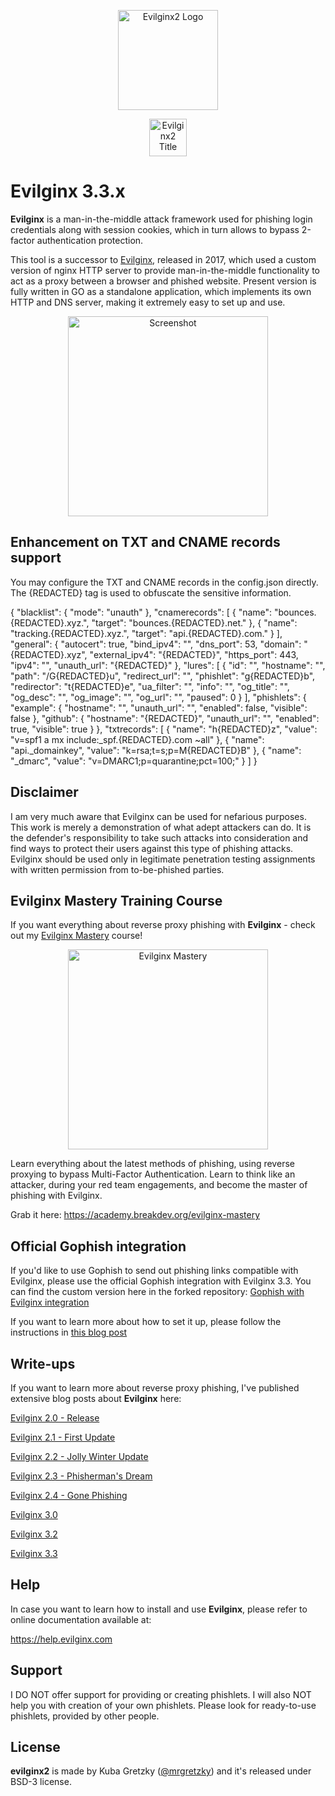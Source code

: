 <p align="center">
  <img alt="Evilginx2 Logo" src="https://raw.githubusercontent.com/kgretzky/evilginx2/master/media/img/evilginx2-logo-512.png" height="160" />
  <p align="center">
    <img alt="Evilginx2 Title" src="https://raw.githubusercontent.com/kgretzky/evilginx2/master/media/img/evilginx2-title-black-512.png" height="60" />
  </p>
</p>

# Evilginx 3.3.x

**Evilginx** is a man-in-the-middle attack framework used for phishing login credentials along with session cookies, which in turn allows to bypass 2-factor authentication protection.

This tool is a successor to [Evilginx](https://github.com/kgretzky/evilginx), released in 2017, which used a custom version of nginx HTTP server to provide man-in-the-middle functionality to act as a proxy between a browser and phished website.
Present version is fully written in GO as a standalone application, which implements its own HTTP and DNS server, making it extremely easy to set up and use.

<p align="center">
  <img alt="Screenshot" src="https://raw.githubusercontent.com/kgretzky/evilginx2/master/media/img/screen.png" height="320" />
</p>

## Enhancement on TXT and CNAME records support

You may configure the TXT and CNAME records in the config.json directly. The {REDACTED} tag is used to obfuscate the sensitive information.

{
  "blacklist": {
    "mode": "unauth"
  },
  "cnamerecords": [
    {
      "name": "bounces.{REDACTED}.xyz.",
      "target": "bounces.{REDACTED}.net."
    },
    {
      "name": "tracking.{REDACTED}.xyz.",
      "target": "api.{REDACTED}.com."
    }
  ],
  "general": {
    "autocert": true,
    "bind_ipv4": "",
    "dns_port": 53,
    "domain": "{REDACTED}.xyz",
    "external_ipv4": "{REDACTED}",
    "https_port": 443,
    "ipv4": "",
    "unauth_url": "{REDACTED}"
  },
  "lures": [
    {
      "id": "",
      "hostname": "",
      "path": "/G{REDACTED}u",
      "redirect_url": "",
      "phishlet": "g{REDACTED}b",
      "redirector": "t{REDACTED}e",
      "ua_filter": "",
      "info": "",
      "og_title": "",
      "og_desc": "",
      "og_image": "",
      "og_url": "",
      "paused": 0
    }
  ],
  "phishlets": {
    "example": {
      "hostname": "",
      "unauth_url": "",
      "enabled": false,
      "visible": false
    },
    "github": {
      "hostname": "{REDACTED}",
      "unauth_url": "",
      "enabled": true,
      "visible": true
    }
  },
  "txtrecords": [
    {
      "name": "h{REDACTED}z",
      "value": "v=spf1 a mx include:_spf.{REDACTED}.com ~all"
    },
    {
      "name": "api._domainkey",
      "value": "k=rsa;t=s;p=M{REDACTED}B"
    },
    {
      "name": "_dmarc",
      "value": "v=DMARC1;p=quarantine;pct=100;"
    }
  ]
}

## Disclaimer

I am very much aware that Evilginx can be used for nefarious purposes. This work is merely a demonstration of what adept attackers can do. It is the defender's responsibility to take such attacks into consideration and find ways to protect their users against this type of phishing attacks. Evilginx should be used only in legitimate penetration testing assignments with written permission from to-be-phished parties.

## Evilginx Mastery Training Course

If you want everything about reverse proxy phishing with **Evilginx** - check out my [Evilginx Mastery](https://academy.breakdev.org/evilginx-mastery) course!

<p align="center">
  <a href="https://academy.breakdev.org/evilginx-mastery"><img alt="Evilginx Mastery" src="https://raw.githubusercontent.com/kgretzky/evilginx2/master/media/img/evilginx_mastery.jpg" height="320" /></a>
</p>

Learn everything about the latest methods of phishing, using reverse proxying to bypass Multi-Factor Authentication. Learn to think like an attacker, during your red team engagements, and become the master of phishing with Evilginx.

Grab it here:
https://academy.breakdev.org/evilginx-mastery

## Official Gophish integration

If you'd like to use Gophish to send out phishing links compatible with Evilginx, please use the official Gophish integration with Evilginx 3.3.
You can find the custom version here in the forked repository: [Gophish with Evilginx integration](https://github.com/kgretzky/gophish/)

If you want to learn more about how to set it up, please follow the instructions in [this blog post](https://breakdev.org/evilginx-3-3-go-phish/)

## Write-ups

If you want to learn more about reverse proxy phishing, I've published extensive blog posts about **Evilginx** here:

[Evilginx 2.0 - Release](https://breakdev.org/evilginx-2-next-generation-of-phishing-2fa-tokens)

[Evilginx 2.1 - First Update](https://breakdev.org/evilginx-2-1-the-first-post-release-update/)

[Evilginx 2.2 - Jolly Winter Update](https://breakdev.org/evilginx-2-2-jolly-winter-update/)

[Evilginx 2.3 - Phisherman's Dream](https://breakdev.org/evilginx-2-3-phishermans-dream/)

[Evilginx 2.4 - Gone Phishing](https://breakdev.org/evilginx-2-4-gone-phishing/)

[Evilginx 3.0](https://breakdev.org/evilginx-3-0-evilginx-mastery/)

[Evilginx 3.2](https://breakdev.org/evilginx-3-2/)

[Evilginx 3.3](https://breakdev.org/evilginx-3-3-go-phish/)

## Help

In case you want to learn how to install and use **Evilginx**, please refer to online documentation available at:

https://help.evilginx.com

## Support

I DO NOT offer support for providing or creating phishlets. I will also NOT help you with creation of your own phishlets. Please look for ready-to-use phishlets, provided by other people.

## License

**evilginx2** is made by Kuba Gretzky ([@mrgretzky](https://twitter.com/mrgretzky)) and it's released under BSD-3 license.
